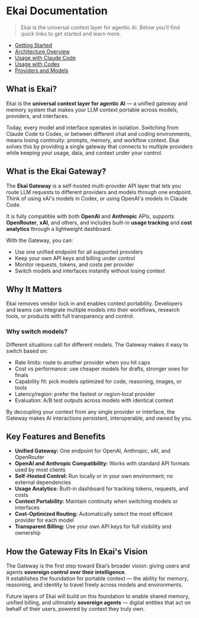 # Ekai Documentation

> Ekai is the universal context layer for agentic AI. Below you’ll find quick links to get started and learn more.

- [Getting Started](getting-started.md)
- [Architecture Overview](architecture-overview.md)
- [Usage with Claude Code](USAGE_WITH_CLAUDE_CODE.md)
- [Usage with Codex](USAGE_WITH_CODEX.md)
- [Providers and Models](providers-and-models.md)

## What is Ekai?

Ekai is the **universal context layer for agentic AI** — a unified gateway and memory system that makes your LLM context portable across models, providers, and interfaces.

Today, every model and interface operates in isolation. Switching from Claude Code to Codex, or between different chat and coding environments, means losing continuity: prompts, memory, and workflow context. Ekai solves this by providing a single gateway that connects to multiple providers while keeping your usage, data, and context under your control.

	

## What is the Ekai Gateway?

The **Ekai Gateway** is a self-hosted multi-provider API layer that lets you route LLM requests to different providers and models through one endpoint. Think of using xAI's models in Codex, or using OpenAI's models in Claude Code.

It is fully compatible with both **OpenAI** and **Anthropic** APIs, supports **OpenRouter**, **xAI**, and others, and includes built-in **usage tracking** and **cost analytics** through a lightweight dashboard.

With the Gateway, you can:
- Use one unified endpoint for all supported providers  
- Keep your own API keys and billing under control  
- Monitor requests, tokens, and costs per provider  
- Switch models and interfaces instantly without losing context  

	

## Why It Matters

Ekai removes vendor lock in and enables context portability.
Developers and teams can integrate multiple models into their workflows, research tools, or products with full transparency and control.

### Why switch models?

Different situations call for different models. The Gateway makes it easy to switch based on:
- Rate limits: route to another provider when you hit caps
- Cost vs performance: use cheaper models for drafts, stronger ones for finals
- Capability fit: pick models optimized for code, reasoning, images, or tools
- Latency/region: prefer the fastest or region‑local provider
- Evaluation: A/B test outputs across models with identical context

By decoupling your context from any single provider or interface, the Gateway makes AI interactions persistent, interoperable, and owned by you.

## Key Features and Benefits

- **Unified Gateway:** One endpoint for OpenAI, Anthropic, xAI, and OpenRouter  
- **OpenAI and Anthropic Compatibility:** Works with standard API formats used by most clients  
- **Self-Hosted Control:** Run locally or in your own environment; no external dependencies  
- **Usage Analytics:** Built-in dashboard for tracking tokens, requests, and costs  
- **Context Portability:** Maintain continuity when switching models or interfaces  
- **Cost-Optimized Routing:** Automatically select the most efficient provider for each model  
- **Transparent Billing:** Use your own API keys for full visibility and ownership  


## How the Gateway Fits In Ekai's Vision

The Gateway is the first step toward Ekai’s broader vision: giving users and agents **sovereign control over their intelligence**.  
It establishes the foundation for portable context — the ability for memory, reasoning, and identity to travel freely across models and environments.  

Future layers of Ekai will build on this foundation to enable shared memory, unified billing, and ultimately **sovereign agents** — digital entities that act on behalf of their users, powered by context they truly own.

